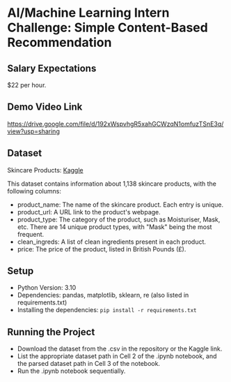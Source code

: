 # AI/Machine Learning Intern Challenge: Simple Content-Based Recommendation

## Salary Expectations

$22 per hour.

## Demo Video Link

https://drive.google.com/file/d/192xWspvhgR5xahGCWzqN1omfuzTSnE3q/view?usp=sharing

## Dataset
Skincare Products: [Kaggle](https://www.kaggle.com/code/eward96/skincare-recommendation-engine/input)

This dataset contains information about 1,138 skincare products, with the following columns:
* product_name: The name of the skincare product. Each entry is unique.
* product_url: A URL link to the product's webpage.
* product_type: The category of the product, such as Moisturiser, Mask, etc. There are 14 unique product types, with "Mask" being the most frequent.
* clean_ingreds: A list of clean ingredients present in each product.
* price: The price of the product, listed in British Pounds (£).

## Setup
 * Python Version: 3.10
 * Dependencies: pandas, matplotlib, sklearn, re (also listed in requirements.txt)
 * Installing the dependencies: `pip install -r requirements.txt`

## Running the Project
 * Download the dataset from the .csv in the repository or the Kaggle link.
 * List the appropriate dataset path in Cell 2 of the .ipynb notebook, and the parsed dataset path in Cell 3 of the notebook.
 * Run the .ipynb notebook sequentially.
